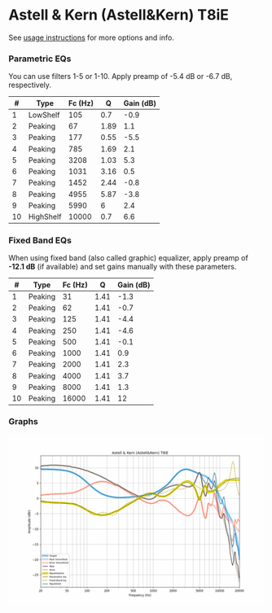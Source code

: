 # Astell & Kern (Astell&Kern) T8iE
See [usage instructions](https://github.com/jaakkopasanen/AutoEq#usage) for more options and info.

### Parametric EQs
You can use filters 1-5 or 1-10. Apply preamp of -5.4 dB or -6.7 dB, respectively.

|   # | Type      |   Fc (Hz) |    Q |   Gain (dB) |
|-----|-----------|-----------|------|-------------|
|   1 | LowShelf  |       105 | 0.7  |        -0.9 |
|   2 | Peaking   |        67 | 1.89 |         1.1 |
|   3 | Peaking   |       177 | 0.55 |        -5.5 |
|   4 | Peaking   |       785 | 1.69 |         2.1 |
|   5 | Peaking   |      3208 | 1.03 |         5.3 |
|   6 | Peaking   |      1031 | 3.16 |         0.5 |
|   7 | Peaking   |      1452 | 2.44 |        -0.8 |
|   8 | Peaking   |      4955 | 5.87 |        -3.8 |
|   9 | Peaking   |      5990 | 6    |         2.4 |
|  10 | HighShelf |     10000 | 0.7  |         6.6 |

### Fixed Band EQs
When using fixed band (also called graphic) equalizer, apply preamp of **-12.1 dB** (if available) and set gains manually with these parameters.

|   # | Type    |   Fc (Hz) |    Q |   Gain (dB) |
|-----|---------|-----------|------|-------------|
|   1 | Peaking |        31 | 1.41 |        -1.3 |
|   2 | Peaking |        62 | 1.41 |        -0.7 |
|   3 | Peaking |       125 | 1.41 |        -4.4 |
|   4 | Peaking |       250 | 1.41 |        -4.6 |
|   5 | Peaking |       500 | 1.41 |        -0.1 |
|   6 | Peaking |      1000 | 1.41 |         0.9 |
|   7 | Peaking |      2000 | 1.41 |         2.3 |
|   8 | Peaking |      4000 | 1.41 |         3.7 |
|   9 | Peaking |      8000 | 1.41 |         1.3 |
|  10 | Peaking |     16000 | 1.41 |        12   |

### Graphs
![](./Astell%20&%20Kern%20(Astell&Kern)%20T8iE.png)
